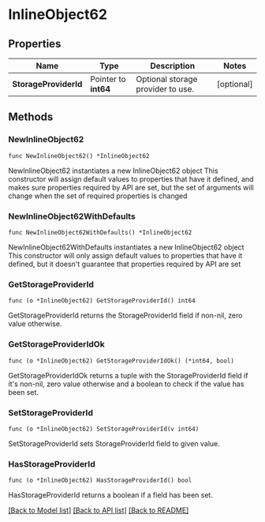 # InlineObject62

## Properties

Name | Type | Description | Notes
------------ | ------------- | ------------- | -------------
**StorageProviderId** | Pointer to **int64** | Optional storage provider to use. | [optional] 

## Methods

### NewInlineObject62

`func NewInlineObject62() *InlineObject62`

NewInlineObject62 instantiates a new InlineObject62 object
This constructor will assign default values to properties that have it defined,
and makes sure properties required by API are set, but the set of arguments
will change when the set of required properties is changed

### NewInlineObject62WithDefaults

`func NewInlineObject62WithDefaults() *InlineObject62`

NewInlineObject62WithDefaults instantiates a new InlineObject62 object
This constructor will only assign default values to properties that have it defined,
but it doesn't guarantee that properties required by API are set

### GetStorageProviderId

`func (o *InlineObject62) GetStorageProviderId() int64`

GetStorageProviderId returns the StorageProviderId field if non-nil, zero value otherwise.

### GetStorageProviderIdOk

`func (o *InlineObject62) GetStorageProviderIdOk() (*int64, bool)`

GetStorageProviderIdOk returns a tuple with the StorageProviderId field if it's non-nil, zero value otherwise
and a boolean to check if the value has been set.

### SetStorageProviderId

`func (o *InlineObject62) SetStorageProviderId(v int64)`

SetStorageProviderId sets StorageProviderId field to given value.

### HasStorageProviderId

`func (o *InlineObject62) HasStorageProviderId() bool`

HasStorageProviderId returns a boolean if a field has been set.


[[Back to Model list]](../README.md#documentation-for-models) [[Back to API list]](../README.md#documentation-for-api-endpoints) [[Back to README]](../README.md)


